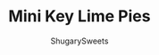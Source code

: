---
layout: ../../layouts/MarkdownPostLayout.astro
title: Mini Key Lime Pies
author: ShugarySweets
pubDate: 2023-01-13
description: "These cute little Mini Key Lime Pies come together easily with just a handful of ingredients and are the perfect individual dessert! These zesty little bites are packed with key lime flavor and have an easy, homemade graham cracker crust."
image_url: https://www.shugarysweets.com/wp-content/uploads/2023/03/mini-key-lime-pies-recipe.jpg
tags: ["Pies and Tarts","American"]
calories: 128
protein: 4
carbohydrates: 14
fats: 7
fiber: 1
ingredients: ["1 1/2 cups graham cracker crumbs","1 Tablespoon light brown sugar, packed","3 Tablespoons unsalted butter, melted","2 cans (14 ounce each) sweetened condensed milk","2/3 cup key lime juice","1 Tablespoon key lime zest","4 large egg yolks, room temperature","whipped cream","key lime zest"]
serves: 12
time: "4 hours 30 minutes"
prepTime: "10 minutes"
instructions: ["Preheat the oven to 350 degrees F. Line a 12-cup muffin pan with 12 cupcake liners and set aside.","In a mixing bowl, combine the graham cracker crumbs, brown sugar, and melted butter using a fork.","Press about two tablespoons of the graham cracker mixture into the bottom of each cupcake liner, and bake for 5 minutes.","While the crusts are baking, make the filling. Combine the 2 cans of condensed milk, key lime juice, and key lime zest in a large bowl. Whisk until the juice is thoroughly mixed. Add the egg yolks, and continue to whisk until the yolks are just combined. Do not over-mix the yolks.","Pour the pie filling into each cupcake liner until almost full, about 3 Tablespoons each (I use a large cookie scoop for this).","Bake the mini pies for 13-15 minutes or until the filling is completely set but not bubbling.","Set the pies on a cooling rack for 1 hour, then cover (or place in an airtight container) and chill in the refrigerator for 3 hours, but overnight is best.","Carefully remove the cupcake liners from the pies, top with whipped cream and lime zest, and serve chilled."]
nutrition: ["128 calories","14 grams carbohydrates","88 milligrams cholesterol","7 grams fat","1 grams fiber","4 grams protein","3 grams saturated fat","82 milligrams sodium","7 grams sugar","0 grams trans fat","3 grams unsaturated fat"]
---